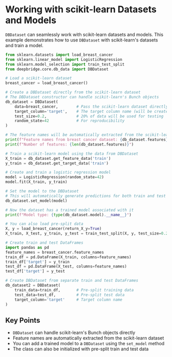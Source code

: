 # Working with scikit-learn Datasets and Models

`DBDataset` can seamlessly work with scikit-learn datasets and models. This example demonstrates how to use `DBDataset` with scikit-learn's datasets and train a model.

```python
from sklearn.datasets import load_breast_cancer
from sklearn.linear_model import LogisticRegression
from sklearn.model_selection import train_test_split
from deepbridge.core.db_data import DBDataset

# Load a scikit-learn dataset
breast_cancer = load_breast_cancer()

# Create a DBDataset directly from the scikit-learn dataset
# The DBDataset constructor can handle scikit-learn's Bunch objects
db_dataset = DBDataset(
    data=breast_cancer,        # Pass the scikit-learn dataset directly
    target_column='target',    # The target column name (will be created)
    test_size=0.2,             # 20% of data will be used for testing
    random_state=42            # For reproducibility
)

# The feature names will be automatically extracted from the scikit-learn dataset
print(f"Feature names from breast cancer dataset: {db_dataset.features}")
print(f"Number of features: {len(db_dataset.features)}")

# Train a scikit-learn model using the data from DBDataset
X_train = db_dataset.get_feature_data('train')
y_train = db_dataset.get_target_data('train')

# Create and train a logistic regression model
model = LogisticRegression(random_state=42)
model.fit(X_train, y_train)

# Set the model to the DBDataset
# This will automatically generate predictions for both train and test sets
db_dataset.set_model(model)

# Now the dataset has a trained model associated with it
print(f"Model type: {type(db_dataset.model).__name__}")

# You can also load pre-split data
X, y = load_breast_cancer(return_X_y=True)
X_train, X_test, y_train, y_test = train_test_split(X, y, test_size=0.2, random_state=42)

# Create train and test DataFrames
import pandas as pd
feature_names = breast_cancer.feature_names
train_df = pd.DataFrame(X_train, columns=feature_names)
train_df['target'] = y_train
test_df = pd.DataFrame(X_test, columns=feature_names)
test_df['target'] = y_test

# Create DBDataset from separate train and test DataFrames
db_dataset2 = DBDataset(
    train_data=train_df,       # Pre-split training data
    test_data=test_df,         # Pre-split test data
    target_column='target'     # Target column name
)
```

## Key Points

- `DBDataset` can handle scikit-learn's Bunch objects directly
- Feature names are automatically extracted from the scikit-learn dataset
- You can add a trained model to a `DBDataset` using the `set_model` method
- The class can also be initialized with pre-split train and test data